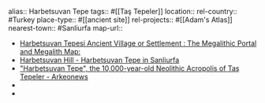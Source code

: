 alias:: Harbetsuvan Tepe
tags:: #[[Taş Tepeler]]
location::
rel-country:: #Turkey
place-type:: #[[ancient site]]
rel-projects:: #[[Adam's Atlas]]
nearest-town:: #Sanliurfa
map-url::

- [Harbetsuvan Tepesi Ancient Village or Settlement : The Megalithic Portal and Megalith Map:](https://www.megalithic.co.uk/article.php?sid=56185)
- [Harbetsuvan Hill - Harbetsuvan Tepe in Sanliurfa](https://toursaroundturkey.com/harbetsuvan-tepe/)
- ["Harbetsuvan Tepe", the 10,000-year-old Neolithic Acropolis of Taş Tepeler - Arkeonews](https://arkeonews.net/harbetsuvan-tepe-the-10000-year-old-neolithic-acropolis-of-tas-tepeler/)
-
-
